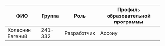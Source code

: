 | ФИО              | Группа   | Роль          | Профиль образовательной программы |
|------------------|----------|---------------|-----------------------------------|
| Колеснин Евгений   | 241-332  | Разработчик   | Ассоиу                 |
